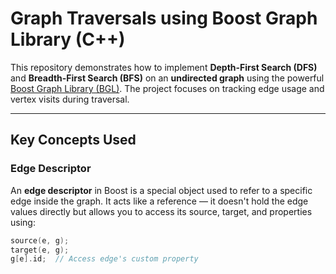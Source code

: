 #  Graph Traversals using Boost Graph Library (C++)

This repository demonstrates how to implement **Depth-First Search (DFS)** and **Breadth-First Search (BFS)** on an **undirected graph** using the powerful [Boost Graph Library (BGL)](https://www.boost.org/doc/libs/release/libs/graph/). The project focuses on tracking edge usage and vertex visits during traversal.

---

##  Key Concepts Used

###  Edge Descriptor
An **edge descriptor** in Boost is a special object used to refer to a specific edge inside the graph. It acts like a reference — it doesn't hold the edge values directly but allows you to access its source, target, and properties using:
```cpp
source(e, g);
target(e, g);
g[e].id;  // Access edge's custom property
